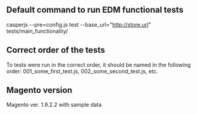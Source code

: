 ## Default command to run EDM functional tests
casperjs --pre=config.js test --base_url="http://store.url" tests/main_functionality/

## Correct order of the tests
To tests were run in the correct order, it should be named in the following order: 001_some_first_test.js, 002_some_second_test.js, etc.

## Magento version
Magento ver. 1.9.2.2 with sample data